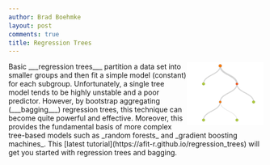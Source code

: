 ```yaml
---
author: Brad Boehmke
layout: post
comments: true
title: Regression Trees
---
```


<img src="/public/images/analytics/regression_trees/iris.png"  style="float:right; margin: 0px 0px 0px 0px; width: 30%; height: 30%;" />
Basic ___regression trees___ partition a data set into smaller groups and then fit a simple model (constant) for each subgroup. Unfortunately, a single tree model tends to be highly unstable and a poor predictor.  However, by  bootstrap aggregating (___bagging___) regression trees, this technique can become quite powerful and effective.  Moreover, this provides the fundamental basis of more complex tree-based models such as _random forests_ and _gradient boosting machines_. This [latest tutorial](https://afit-r.github.io/regression_trees) will get you started with regression trees and bagging.

